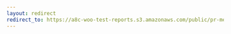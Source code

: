 ```yaml
---
layout: redirect
redirect_to: https://a8c-woo-test-reports.s3.amazonaws.com/public/pr-merge/39178/api/index.html
---
```

